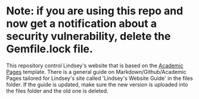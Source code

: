 # Note: if you are using this repo and now get a notification about a security vulnerability, delete the Gemfile.lock file. 

This repository control Lindsey's website that is based on the [Academic Pages](https://academicpages.github.io/) template. 
There is a general guide on Markdown/Github/Academic Pages tailored for Lindsey's site called 'Lindsey's Website Guide' in the files folder. If the guide is updated, make sure the new version is uploaded into the files folder and the old one is deleted. 

